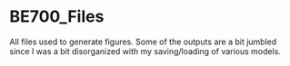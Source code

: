 # BE700_Files
All files used to generate figures. Some of the outputs are a bit jumbled since I was a bit disorganized with my saving/loading of various models.
